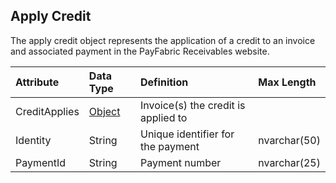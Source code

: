 ## Apply Credit
The apply credit object represents the application of a credit to an invoice and associated payment in the PayFabric Receivables website. 

| Attribute | Data Type | Definition | Max Length |
| :----------- | :--------- | :--------- | :--------- |
| CreditApplies | [Object](PaymentApply.md) | Invoice(s) the credit is applied to |
| Identity | String | Unique identifier for the payment | nvarchar(50) |
| PaymentId | String | Payment number | nvarchar(25) |